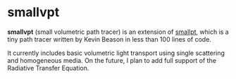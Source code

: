 smallvpt
========

<b>smallvpt</b> (small volumetric path tracer) is an extension of <a href="http://www.kevinbeason.com/smallpt/">smallpt</a>, which is a tiny path tracer written by Kevin Beason in less than 100 lines of code.

It currently includes basic volumetric light transport using single scattering and homogeneous media. On the future, 
I plan to add full support of the Radiative Transfer Equation.
